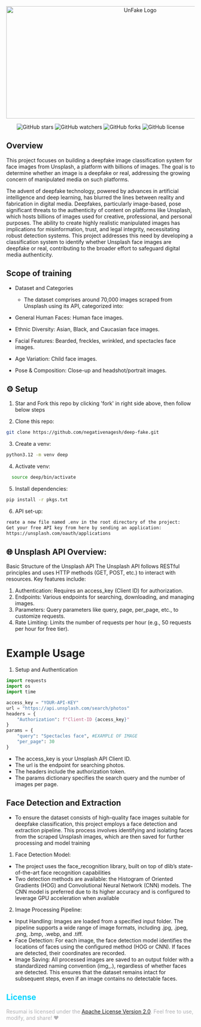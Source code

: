 <div>

<div align="center">
    <img src="https://github.com/negativenagesh/deep-fake/blob/main/UnFake-logo/logo.png" alt="UnFake Logo" style="width: 700px; height: 300px;">
</div>
</div>

<div align="center">
  
![GitHub stars](https://img.shields.io/github/stars/negativenagesh/deep-fake?style=social)
![GitHub watchers](https://img.shields.io/github/watchers/negativenagesh/deep-fake?style=social)
![GitHub forks](https://img.shields.io/github/forks/negativenagesh/deep-fake?style=social)
![GitHub license](https://img.shields.io/github/license/negativenagesh/deep-fake)
</div>

## Overview
This project focuses on building a deepfake image classification system for face images from Unsplash, a platform with billions of images. The goal is to determine whether an image is a deepfake or real, addressing the growing concern of manipulated media on such platforms.

The advent of deepfake technology, powered by advances in artificial intelligence and deep learning, has blurred the lines between reality and fabrication in digital media. Deepfakes, particularly image-based, pose significant threats to the authenticity of content on platforms like Unsplash, which hosts billions of images used for creative, professional, and personal purposes. The ability to create highly realistic manipulated images has implications for misinformation, trust, and legal integrity, necessitating robust detection systems. This project addresses this need by developing a classification system to identify whether Unsplash face images are deepfake or real, contributing to the broader effort to safeguard digital media authenticity.

## Scope of training
* Dataset and Categories
  - The dataset comprises around 70,000 images scraped from Unsplash using its API, categorized into:

* General Human Faces: Human face images.
* Ethnic Diversity: Asian, Black, and Caucasian face images.
* Facial Features: Bearded, freckles, wrinkled, and spectacles face images.
* Age Variation: Child face images.
* Pose & Composition: Close-up and headshot/portrait images.

## ⚙️ Setup
1. Star and Fork this repo by clicking 'fork' in right side above, then follow below steps

2. Clone this repo:

```bash
git clone https://github.com/negativenagesh/deep-fake.git 
```
3. Create a venv:
```bash
python3.12 -m venv deep
```
4. Activate venv:
```bash
  source deep/bin/activate
```
5. Install dependencies:
```bash
pip install -r pkgs.txt
```
6. API set-up:
```txt
reate a new file named .env in the root directory of the project:
Get your free API key from here by sending an application:
https://unsplash.com/oauth/applications
```

## 🌐 Unsplash API Overview:

Basic Structure of the Unsplash API
The Unsplash API follows RESTful principles and uses HTTP methods (GET, POST, etc.) to interact with resources. Key features include:

1. Authentication: Requires an access_key (Client ID) for authorization.
2. Endpoints: Various endpoints for searching, downloading, and managing images.
3. Parameters: Query parameters like query, page, per_page, etc., to customize requests.
4. Rate Limiting: Limits the number of requests per hour (e.g., 50 requests per hour for free tier).

# Example Usage

1. Setup and Authentication

```python
import requests
import os
import time

access_key = "YOUR-API-KEY"
url = "https://api.unsplash.com/search/photos"
headers = {
    "Authorization": f"Client-ID {access_key}"
}
params = {
    "query": "Spectacles face", #EXAMPLE OF IMAGE 
    "per_page": 30
}
```
* The access_key is your Unsplash API Client ID.
* The url is the endpoint for searching photos.
* The headers include the authorization token.
* The params dictionary specifies the search query and the number of images per page.

## Face Detection and Extraction
- To ensure the dataset consists of high-quality face images suitable for deepfake classification, this project employs a face detection and extraction pipeline. This process involves identifying and isolating faces from the scraped Unsplash images, which are then saved for further processing and model training

1. Face Detection Model:
- The project uses the face_recognition library, built on top of dlib’s state-of-the-art face recognition capabilities
- Two detection methods are available: the Histogram of Oriented Gradients (HOG) and Convolutional Neural Network (CNN) models. The CNN model is preferred due to its higher accuracy and is configured to leverage GPU acceleration when available

2. Image Processing Pipeline:
- Input Handling: Images are loaded from a specified input folder. The pipeline supports a wide range of image formats, including .jpg, .jpeg, .png, .bmp, .webp, and .tiff.
- Face Detection: For each image, the face detection model identifies the locations of faces using the configured method (HOG or CNN). If faces are detected, their coordinates are recorded.
- Image Saving: All processed images are saved to an output folder with a standardized naming convention (img_<index>.<extension>), regardless of whether faces are detected. This ensures that the dataset remains intact for subsequent steps, even if an image contains no detectable faces.

<div style=" border-radius: 10px; animation: fadeOutIn 2s infinite;"> <h2 style="color: #00d4ff;">License</h2> <p style="color: #b0b0b3;"> Resumai is licensed under the <a href="https://github.com/negativenagesh/deep-fake/blob/main/LICENSE">Apache License Version 2.0</a>. Feel free to use, modify, and share! ❤️ </p> 
</div>
